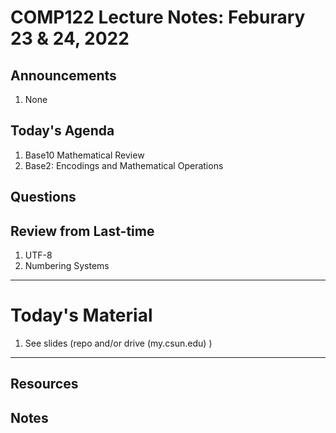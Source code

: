 # COMP122 Lecture Notes: Feburary 23 & 24, 2022

## Announcements
   1. None

## Today's Agenda
   1. Base10 Mathematical Review
   1. Base2: Encodings and Mathematical Operations

## Questions

## Review from Last-time
   1. UTF-8
   1. Numbering Systems


---
# Today's Material
   1. See slides (repo and/or drive (my.csun.edu) )

---
## Resources
## Notes